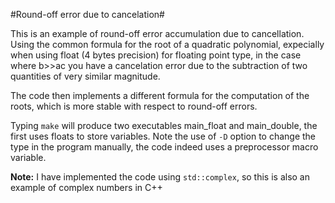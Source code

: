 #Round-off error due to cancelation#

This is an example of round-off error accumulation due to
cancellation. Using the common formula for the root of a quadratic
polynomial, expecially when using float (4 bytes precision) for floating
point type, in the case where b>>ac you have a cancelation error due to the
subtraction of two quantities of very similar magnitude.

The code then implements a different formula for the computation of the roots,
which is more stable with respect to round-off errors.

Typing `make` will produce two executables main_float and main_double,
the first uses floats to store variables. Note the use of `-D` option to change the type in the program manually, the code indeed uses a preprocessor macro variable.

**Note:** I have implemented the code using `std::complex`, so this is
also an example of complex numbers in C++

